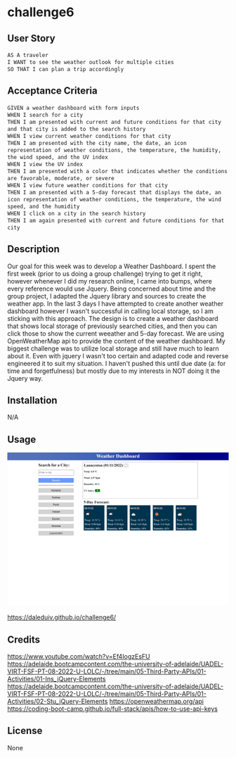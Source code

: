 # challenge6



## User Story

```
AS A traveler
I WANT to see the weather outlook for multiple cities
SO THAT I can plan a trip accordingly
```

## Acceptance Criteria

```
GIVEN a weather dashboard with form inputs
WHEN I search for a city
THEN I am presented with current and future conditions for that city and that city is added to the search history
WHEN I view current weather conditions for that city
THEN I am presented with the city name, the date, an icon representation of weather conditions, the temperature, the humidity, the wind speed, and the UV index
WHEN I view the UV index
THEN I am presented with a color that indicates whether the conditions are favorable, moderate, or severe
WHEN I view future weather conditions for that city
THEN I am presented with a 5-day forecast that displays the date, an icon representation of weather conditions, the temperature, the wind speed, and the humidity
WHEN I click on a city in the search history
THEN I am again presented with current and future conditions for that city
```


## Description
Our goal for this week was to develop a Weather Dashboard.
I spent the first week (prior to us doing a group challenge) trying to get it right, however whenever I did my research online, I came into bumps, where every reference would use Jquery.
Being concerned about time and the group project, I adapted the Jquery library and sources to create the weather app.
In the last 3 days I have attempted to create another weather dashboard however I wasn't successful in calling local storage, so I am sticking with this approach.
The design is to create a weather dashboard that shows local storage of previously searched cities, and then you can click those to show the current weeather and 5-day forecast.
We are using OpenWeatherMap api to provide the content of the weather dashboard.
My biggest challenge was to utilize local storage and still have much to learn about it. Even with jquery I wasn't too certain and adapted code and reverse engineered it to suit my situation.
I haven't pushed this until due date (a: for time and forgetfulness) but mostly due to my interests in NOT doing it the Jquery way.

## Installation
N/A

## Usage

![Alt text](./assets/images/screenshot.png)

https://daleduiv.github.io/challenge6/

## Credits
https://www.youtube.com/watch?v=Ef4IogzEsFU
https://adelaide.bootcampcontent.com/the-university-of-adelaide/UADEL-VIRT-FSF-PT-08-2022-U-LOLC/-/tree/main/05-Third-Party-APIs/01-Activities/01-Ins_jQuery-Elements
https://adelaide.bootcampcontent.com/the-university-of-adelaide/UADEL-VIRT-FSF-PT-08-2022-U-LOLC/-/tree/main/05-Third-Party-APIs/01-Activities/02-Stu_jQuery-Elements
https://openweathermap.org/api
https://coding-boot-camp.github.io/full-stack/apis/how-to-use-api-keys
## License
None

